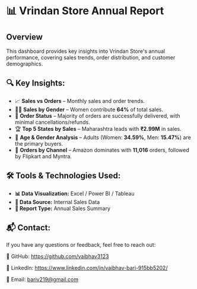 # 📊 Vrindan Store Annual Report

## Overview
This dashboard provides key insights into Vrindan Store's annual performance, covering sales trends, order distribution, and customer demographics.

## 🔍 Key Insights:
- 📈 **Sales vs Orders** – Monthly sales and order trends.
- 👩‍💼 **Sales by Gender** – Women contribute **64%** of total sales.
- 🚚 **Order Status** – Majority of orders are successfully delivered, with minimal cancellations/refunds.
- 🏆 **Top 5 States by Sales** – Maharashtra leads with **₹2.99M** in sales.
- 👥 **Age & Gender Analysis** – Adults (Women: **34.59%**, Men: **15.47%**) are the primary buyers.
- 🛒 **Orders by Channel** – Amazon dominates with **11,016** orders, followed by Flipkart and Myntra.

## 🛠 Tools & Technologies Used:
- **📊 Data Visualization:** Excel / Power BI / Tableau
- **📁 Data Source:** Internal Sales Data
- **📑 Report Type:** Annual Sales Summary

## 📬 Contact:
If you have any questions or feedback, feel free to reach out:

🔗 GitHub: https://github.com/vaibhav3123
 
💼 LinkedIn: https://www.linkedin.com/in/vaibhav-bari-915bb5202/

📧 Email: bariv219@gmail.com 
